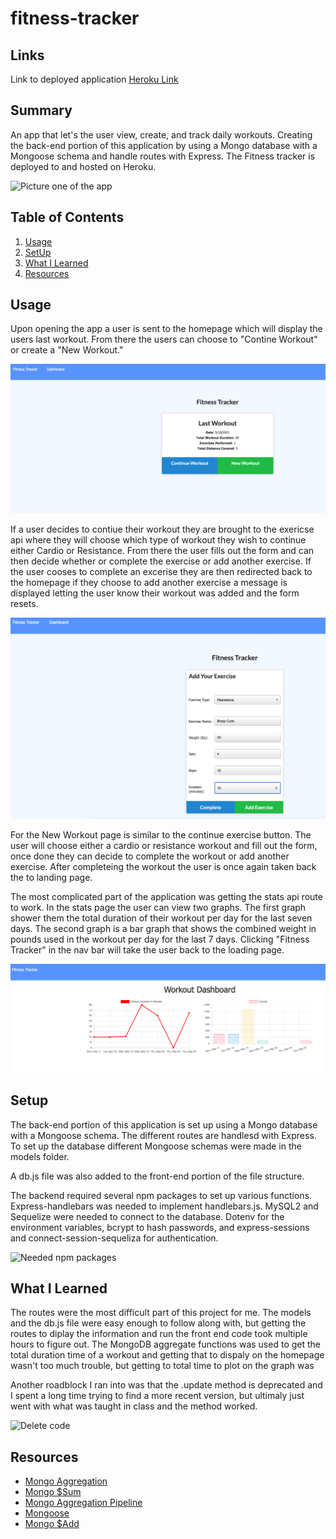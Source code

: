 # fitness-tracker


## Links
Link to deployed application [Heroku Link](https://calm-ridge-18618.herokuapp.com/)

## Summary
An app that let's the user view, create, and track daily workouts. Creating the back-end portion of this application by using a Mongo database with a Mongoose schema and handle routes with Express. The Fitness tracker is deployed to and hosted on Heroku. 

![Picture one of the app](pictures/app-view.png)

## Table of Contents
1. [Usage](#usage)
2. [SetUp](#setup)
3. [What I Learned](#what-i-learned)
4. [Resources](#resources)

## Usage
Upon opening the app a user is sent to the homepage which will display the users last workout. From there the users can choose to "Contine Workout" or create a "New Workout."  

![Picture of the homepage view](pictures/landing-screen.png)

If a user decides to contiue their workout they are brought to the exericse api where they will choose which type of workout they wish to continue either Cardio or Resistance. From there the user fills out the form and can then decide whether or complete the exercise or add another exercise. If the user cooses to complete an excerise they are then redirected back to the homepage if they choose to add another exercise a message is displayed letting the user know their workout was added and the form resets. 

![Picture of the homepage view](pictures/add-exercise.png)

For the New Workout page is similar to the continue exercise button. The user will choose either a cardio or resistance workout and fill out the form, once done they can decide to complete the workout or add another exercise. After completeing the workout the user is once again taken back the to landing page. 

The most complicated part of the application was getting the stats api route to work. In the stats page the user can view two graphs. The first graph shower them the total duration of their workout per day for the last seven days. The second graph is a bar graph that shows the combined weight in pounds used in the workout per day for the last 7 days. Clicking "Fitness Tracker" in the nav bar will take the user back to the loading page.  

![Picture of the homepage view](pictures/graphs.png)

## Setup
The back-end portion of this application is set up using a Mongo database with a Mongoose schema. The different routes are handlesd with Express. To set up the database different Mongoose schemas were made in the models folder. 

A db.js file was also added to the front-end portion of the file structure. 

The backend required several npm packages to set up various functions. Express-handlebars was needed to implement handlebars.js. MySQL2 and Sequelize were needed to connect to the database. Dotenv for the environment variables, bcrypt to hash passwords, and express-sessions and connect-session-sequeliza for authentication. 

![Needed npm packages](pictures/needed-packs.png)

## What I Learned
The routes were the most difficult part of this project for me. The models and the db.js file were easy enough to follow along with, but getting the routes to diplay the information and run the front end code took multiple hours to figure out. The MongoDB aggregate functions was used to get the total duration time of a workout and getting that to dispaly on the homepage wasn't too much trouble, but getting to total time to plot on the graph was

Another roadblock I ran into was that the .update method is deprecated and I spent a long time trying to find a more recent version, but ultimaly just went with what was taught in class and the method worked. 

![Delete code](pictures/delete-work-around.png)

## Resources
* [Mongo Aggregation](https://docs.mongodb.com/manual/aggregation/)
* [Mongo $Sum](https://docs.mongodb.com/manual/reference/operator/aggregation/sum/)
* [Mongo Aggregation Pipeline](hhttps://docs.mongodb.com/manual/meta/aggregation-quick-reference/#std-label-aggregation-expressions)
* [Mongoose](https://mongoosejs.com/docs/2.7.x/docs/updating-documents.html) 
* [Mongo $Add](https://docs.mongodb.com/manual/reference/operator/aggregation/addFields/) 